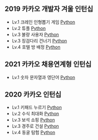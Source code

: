 ## 2019 카카오 개발자 겨울 인턴십

* Lv.1 크레인 인형뽑기 게임 [Python](/code/kakao/1.py)
* Lv.2 튜플 [Python](/code/kakao/2.py)
* Lv.3 불량 사용자 [Python](/code/kakao/3.py)
* Lv.3 징검다리 건너기 [Python](/code/kakao/4.py)
* Lv.4 호텔 방 배정 [Python](/code/kakao/5.py)

## 2021 카카오 채용연계형 인턴십

* Lv.1 숫자 문자열과 영단어 [Python](/code/kakao/6.py)

## 2020 카카오 인턴십

* Lv.1 키패드 누르기 [Python](/code/kakao/6.py)
* Lv.2 수식 최대화 [Python](/code/kakao/6.py)
* Lv.3 보석 쇼핑 [Python](/code/kakao/6.py)
* Lv.3 경주로 건설 [Python](/code/kakao/6.py)
* Lv.4 동굴 탐험 [Python](/code/kakao/6.py)
